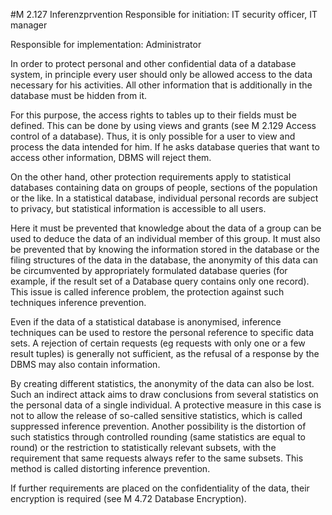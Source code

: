 #M 2.127 Inferenzprvention
Responsible for initiation: IT security officer, IT manager

Responsible for implementation: Administrator

In order to protect personal and other confidential data of a database system, in principle every user should only be allowed access to the data necessary for his activities. All other information that is additionally in the database must be hidden from it.

For this purpose, the access rights to tables up to their fields must be defined. This can be done by using views and grants (see M 2.129 Access control of a database). Thus, it is only possible for a user to view and process the data intended for him. If he asks database queries that want to access other information, DBMS will reject them.

On the other hand, other protection requirements apply to statistical databases containing data on groups of people, sections of the population or the like. In a statistical database, individual personal records are subject to privacy, but statistical information is accessible to all users.

Here it must be prevented that knowledge about the data of a group can be used to deduce the data of an individual member of this group. It must also be prevented that by knowing the information stored in the database or the filing structures of the data in the database, the anonymity of this data can be circumvented by appropriately formulated database queries (for example, if the result set of a Database query contains only one record). This issue is called inference problem, the protection against such techniques inference prevention.

Even if the data of a statistical database is anonymised, inference techniques can be used to restore the personal reference to specific data sets. A rejection of certain requests (eg requests with only one or a few result tuples) is generally not sufficient, as the refusal of a response by the DBMS may also contain information.

By creating different statistics, the anonymity of the data can also be lost. Such an indirect attack aims to draw conclusions from several statistics on the personal data of a single individual. A protective measure in this case is not to allow the release of so-called sensitive statistics, which is called suppressed inference prevention. Another possibility is the distortion of such statistics through controlled rounding (same statistics are equal to round) or the restriction to statistically relevant subsets, with the requirement that same requests always refer to the same subsets. This method is called distorting inference prevention.

If further requirements are placed on the confidentiality of the data, their encryption is required (see M 4.72 Database Encryption).



